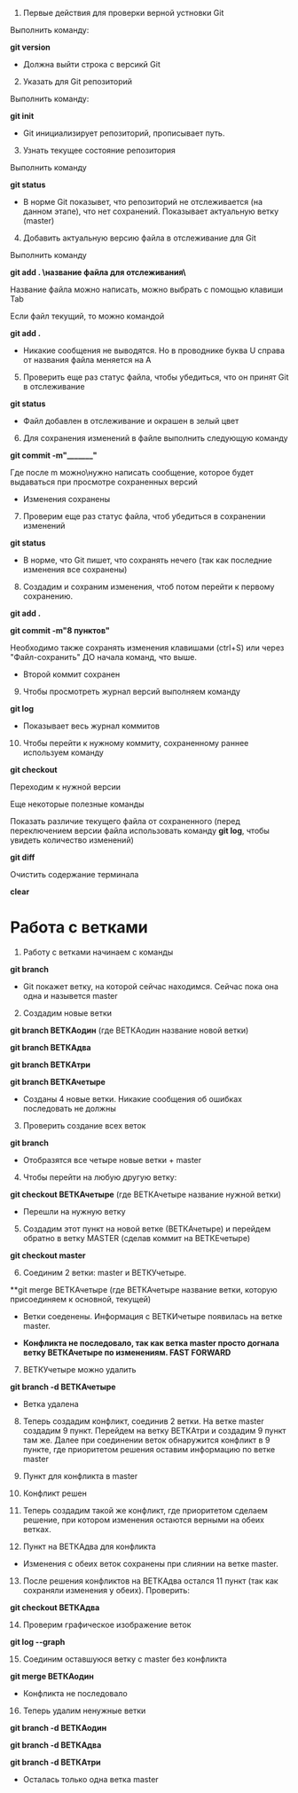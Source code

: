 1. Первые действия для проверки верной устновки Git

Выполнить команду:

**git version**

* Должна выйти строка с версикй Git

2. Указать для Git репозиторий

Выполнить команду:

**git init**

* Git инициализирует репозиторий, прописывает путь.

3. Узнать текущее состояние репозитория

Выполнить команду

**git status**

* В норме Git показывет, что репозиторий не отслеживается (на данном этапе), что нет сохранений. Показывает актуальную ветку (master)

4. Добавить актуальную версию файла в отслеживание для Git

Выполнить команду

**git add . \название файла для отслеживания\\**

Название файла можно написать, можно выбрать с помощью клавиши Tab

Если файл текущий, то можно командой

**git add .**

* Никакие сообщения не выводятся. Но в проводнике буква U справа от названия файла меняется на А

5. Проверить еще раз статус файла, чтобы убедиться, что он принят Git в отслеживание

**git status**

* Файл добавлен в отслеживание и окрашен в зелый цвет

6. Для сохранения изменений в файле выполнить следующую команду

**git commit -m"_______"**

Где после m можно\нужно написать сообщение, которое будет выдаваться при просмотре сохраненных версий

* Изменения сохранены

7. Проверим еще раз статус файла, чтоб убедиться в сохранении изменений

**git status**

* В норме, что Git пишет, что сохранять нечего (так как последние изменения все сохранены)

8. Создадим и сохраним изменения, чтоб потом перейти к первому сохранению.

**git add .**

**git commit -m"8 пунктов"**

Необходимо также сохранять изменения клавишами (ctrl+S) или через "Файл-сохранить" ДО начала команд, что выше.

* Второй коммит сохранен

9. Чтобы просмотреть журнал версий выполняем команду

**git log**

* Показывает весь журнал коммитов

10. Чтобы перейти к нужному коммиту, сохраненному раннее используем команду

**git checkout**

Переходим к нужной версии

Еще некоторые полезные команды

Показать различие текущего файла от сохраненного (перед переключением версии файла использовать команду **git log**, чтобы увидеть количество изменений)

**git diff**

Очистить содержание терминала

**clear**

# Работа с ветками

1. Работу с ветками начинаем с команды

**git branch**

* Git покажет ветку, на которой сейчас находимся. Сейчас пока она одна и назывется master

2. Создадим новые ветки

**git branch ВЕТКАодин** (где ВЕТКАодин название новой ветки)

**git branch ВЕТКАдва**

**git branch ВЕТКАтри**

**git branch ВЕТКАчетыре**

* Созданы 4 новые ветки. Никакие сообщения об ошибках последовать не должны

3. Проверить создание всех веток

**git branch**

* Отобразятся все четыре новые ветки + master

4. Чтобы перейти на любую другую ветку:

**git checkout ВЕТКАчетыре** (где ВЕТКАчетыре название нужной ветки)

* Перешли на нужную ветку



5. Создадим этот пункт на новой ветке (ВЕТКАчетыре) и перейдем обратно в ветку MASTER (сделав коммит на ВЕТКЕчетыре)

**git checkout master**

6. Соединим 2 ветки: master и ВЕТКУчетыре.

**git merge ВЕТКАчетыре (где ВЕТКАчетыре название ветки, которую присоединяем к основной, текущей)

* Ветки соеденены. Информация с ВЕТКИчетыре появилась на ветке master. 

* **Конфликта не последовало, так как ветка master просто догнала ветку ВЕТКАчетыре по изменениям. FAST FORWARD**

7. ВЕТКУчетыре можно удалить

**git branch -d ВЕТКАчетыре**

* Ветка удалена

8. Теперь создадим конфликт, соединив 2 ветки. На ветке master создадим 9 пункт. Перейдем на ветку ВЕТКАтри и создадим 9 пункт там же. Далее при соединении веток обнаружится конфликт в 9 пункте, где приоритетом решения оставим информацию по ветке master

9. Пункт для конфликта в master

10. Конфликт решен 

11. Теперь создадим такой же конфликт, где приоритетом сделаем решение, при котором изменения остаются верными на обеих ветках.

























































11. Пункт на ВЕТКАдва для конфликта

* Изменения с обеих веток сохранены при слиянии на ветке master.

13. После решения конфликтов на ВЕТКАдва остался 11 пункт (так как сохраняли изменения у обеих).
Проверить:

**git checkout ВЕТКАдва**

14. Проверим графическое изображение веток

**git log --graph**

15. Соединим оставшуюся ветку с master без конфликта

**git merge ВЕТКАодин**

* Конфликта не последовало

16. Теперь удалим ненужные ветки

**git branch -d ВЕТКАодин**

**git branch -d ВЕТКАдва**

**git branch -d ВЕТКАтри**

* Осталась только одна ветка master




